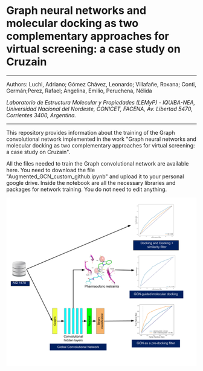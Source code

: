 #  Graph neural networks and molecular docking as two complementary approaches for virtual screening: a case study on Cruzain 

-----------------------------------------------------------------------------------------------------------------------------------------

Authors: 
Luchi, Adriano; Gómez Chávez, Leonardo; Villafañe, Roxana; Conti, Germán;Perez, Rafael; Angelina, Emilio, Peruchena, Nélida


*Laboratorio de Estructura Molecular y Propiedades (LEMyP) - IQUIBA-NEA, Universidad Nacional del Nordeste, CONICET, FACENA, Av. Libertad
5470, Corrientes 3400, Argentina.*


------------------------------------------------------------------------------------------------------------------------------------------

This repository provides information about the training of the Graph convolutional network implemented in the work "Graph neural networks and molecular docking as two complementary approaches for virtual screening: a case study on Cruzain".

All the files needed to train the Graph convolutional network are available here.
You need to download the file "Augmented_GCN_custom_github.ipynb" and upload it to your personal google drive. Inside the notebook are all the necessary libraries and packages for network training. You do not need to edit anything.

![gcn-architecture](https://github.com/lemyp-cadd/gcn-docking/blob/main/cover%20fig.png)





